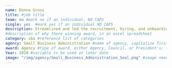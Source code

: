 ```yaml
---
name: Donna Gross
title: #job title
team: no #mark no if an individual, NO CAPS
single: yes  #mark yes if an individual NO CAPS
description: Streamlined and led the recruitment, hiring, and onboarding of hundreds of staff in response to Hurricane Harvey. Donna helped oversee $544,832,947 in recommended loans to get small businesses and households started on the path to recovery.
#description of why there winning award, in an excel spreadsheet
category: sba #reference list of categories
agency: Small Business Administration #name of agency, capitalize first letter of each name
award: Agency #type of award, either Agency, Council, or President's; this is case sensitive so make sure to match the options listed exactly. This section generates the format of the card
Year: 2018 #variable to be used at later date
image: "/img/agency/Small_Business_Administration_Seal.png" #image needed for Team award (agency seal) and President's award (headshot); leave empty if and individual Agency award
---
```

